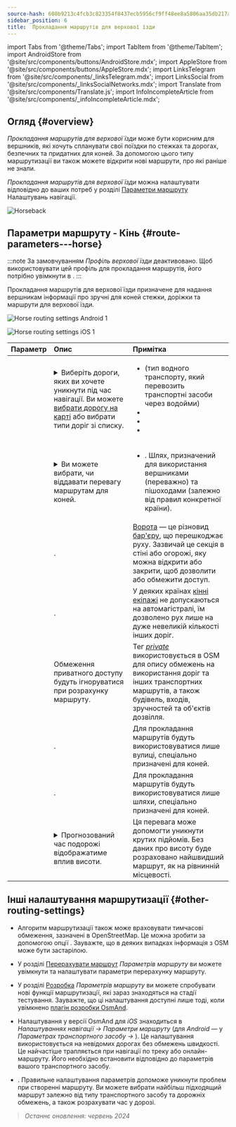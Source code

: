 ```yaml
---
source-hash: 608b9213c4fcb3c823354f8437ecb5956cf9ff48ee8a5806aa35db217a835164
sidebar_position: 6
title:  Прокладання маршрутів для верхової їзди
---
```

import Tabs from '@theme/Tabs';
import TabItem from '@theme/TabItem';
import AndroidStore from '@site/src/components/buttons/AndroidStore.mdx';
import AppleStore from '@site/src/components/buttons/AppleStore.mdx';
import LinksTelegram from '@site/src/components/_linksTelegram.mdx';
import LinksSocial from '@site/src/components/_linksSocialNetworks.mdx';
import Translate from '@site/src/components/Translate.js';
import InfoIncompleteArticle from '@site/src/components/_infoIncompleteArticle.mdx';



## Огляд {#overview}

*Прокладання маршрутів для верхової їзди* може бути корисним для вершників, які хочуть спланувати свої поїздки по стежках та дорогах, безпечних та придатних для коней. За допомогою цього типу маршрутизації ви також можете відкрити нові маршрути, про які раніше не знали.

*Прокладання маршрутів для верхової їзди* можна налаштувати відповідно до ваших потреб у розділі [Параметри маршруту](../guidance/navigation-settings.md#route-parameters) Налаштувань навігації.

![Horseback](@site/static/img/navigation/routing/horseback_routing_overview.png)


## Параметри маршруту - Кінь {#route-parameters---horse}

:::note
За замовчуванням *Профіль верхової їзди* деактивовано. Щоб використовувати цей профіль для прокладання маршрутів, його потрібно увімкнути в *<Translate android="true" ids="shared_string_menu,shared_string_settings,application_profiles"/>*.
:::

Прокладання маршрутів для верхової їзди призначене для надання вершникам інформації про зручні для коней стежки, доріжки та маршрути для верхової їзди.

<Tabs groupId="operating-systems" queryString="current-os">

<TabItem value="android" label="Android">

![Horse routing settings Android 1](@site/static/img/navigation/routing/horse-routing-andr.png)

</TabItem>

<TabItem value="ios" label="iOS">

![Horse routing settings iOS 1](@site/static/img/navigation/routing/horse-routing-ios.png)

</TabItem>

</Tabs>

| Параметр | Опис | Примітка |
|:------------|:---------------|:---------------|
| *<Translate android="true" ids="impassable_road"/>* |  <details><summary> Виберіть дороги, яких ви хочете уникнути під час навігації. Ви можете [вибрати дорогу на карті](../../map/map-context-menu/#avoid-road) або вибрати типи доріг зі списку.  </summary>  ![Avoid roads Android](@site/static/img/navigation/routing/horse_routing_avoid_android.png) </details> | <ul><li> [<Translate android="true" ids="routing_attr_avoid_ferries_name"/>](https://wiki.openstreetmap.org/wiki/Ferries) (тип водного транспорту, який перевозить транспортні засоби через водойми)</li><li>[<Translate android="true" ids="routing_attr_avoid_stairs_name"/>](https://wiki.openstreetmap.org/wiki/Tag:highway%3Dsteps)</li><li>[<Translate android="true" ids="routing_attr_avoid_tunnels_name"/>](https://wiki.openstreetmap.org/wiki/Key:tunnel)</li><li>[<Translate android="true" ids="routing_attr_avoid_motorway_name"/>](https://wiki.openstreetmap.org/wiki/Tag:highway%3Dmotorway)</li></ul>|
| *<Translate android="true" ids="prefer_in_routing_title"/>* | <details><summary> Ви можете вибрати, чи віддавати перевагу маршрутам для коней. </summary> ![Prefer horses routes Android](@site/static/img/navigation/routing/horse_routing_prefer_android.png)  </details>  | <ul><li>[<Translate android="true" ids="routing_attr_prefer_horse_routes_name"/>](https://wiki.openstreetmap.org/wiki/Tag:highway%3Dbridleway). Шлях, призначений для використання вершниками (переважно) та пішоходами (залежно від правил конкретної країни). </li></ul> |
| *<Translate android="true" ids="routing_attr_allow_gate_name"/>* |  <Translate android="true" ids="routing_attr_allow_gate_description"/>. | [Ворота](https://wiki.openstreetmap.org/wiki/Tag:barrier%3Dgate) — це різновид [бар'єру](https://wiki.openstreetmap.org/wiki/Key:barrier), що перешкоджає руху. Зазвичай це секція в стіні або огорожі, яку можна відкрити або закрити, щоб дозволити або обмежити доступ. |
|  *<Translate android="true" ids="routing_attr_carriage_restrictions_name"/>*  |  <Translate android="true" ids="routing_attr_carriage_restrictions_description"/>.  | У деяких країнах [кінні екіпажі](https://wiki.openstreetmap.org/wiki/Key:carriage) не допускаються на автомагістралі, їм дозволено рух лише на дуже невеликій кількості інших доріг.   |
| *<Translate android="true" ids="routing_attr_allow_private_name"/>* |  Обмеження приватного доступу будуть ігноруватися при розрахунку маршруту.  | Тег *[private](https://wiki.openstreetmap.org/wiki/Key:access)* використовується в OSM для опису обмежень на використання доріг та інших транспортних маршрутів, а також будівель, входів, зручностей та об'єктів дозвілля.   |
| *<Translate android="true" ids="routing_attr_only_permitted_streets_name"/>*   |  <Translate android="true" ids="routing_attr_only_permitted_streets_description"/>.  | Для прокладання маршрутів будуть використовуватися лише вулиці, спеціально призначені для коней.   |
| *<Translate android="true" ids="routing_attr_only_permitted_ways_name"/>*   |  <Translate android="true" ids="routing_attr_only_permitted_ways_description"/>.  | Для прокладання маршрутів будуть використовуватися лише шляхи, спеціально призначені для коней.   |
|*<Translate android="true" ids="routing_attr_height_obstacles_name"/>* | <details><summary> Прогнозований час подорожі відображатиме вплив висоти. </summary> ![Use elevation data Android](@site/static/img/navigation/routing/horse_routing_elevation_android.png)  </details> | Ця перевага може допомогти уникнути крутих підйомів. Без даних про висоту буде розраховано найшвидший маршрут, як на рівнинній місцевості. |


## Інші налаштування маршрутизації {#other-routing-settings}

- Алгоритм маршрутизації також може враховувати тимчасові обмеження, зазначені в OpenStreetMap. Це можна зробити за допомогою опції [<Translate android="true" ids="temporary_conditional_routing"/>](../routing/osmand-routing.md#consider-temporary-limitations). Зауважте, що в деяких випадках інформація з OSM може бути застарілою.

- У розділі [Перерахувати маршрут](../../navigation/guidance/navigation-settings.md#recalculate-route) *Параметрів маршруту* ви можете увімкнути та налаштувати параметри перерахунку маршруту.

- У розділі [Розробка](../guidance/navigation-settings.md#development-settings) *Параметрів маршруту* ви можете спробувати нові функції маршрутизації, які зараз знаходяться на стадії тестування. Зауважте, що ці налаштування доступні лише тоді, коли увімкнено [плагін розробки OsmAnd](../../plugins/development.md).

- Налаштування [<Translate ios="true" ids="road_speeds"/>](../guidance/navigation-settings.md#road-speeds) у версії OsmAnd для *iOS* знаходиться в *Налаштуваннях навігації → Параметри маршруту* (для *Android* — у *Параметрах транспортного засобу → [<Translate android="true" ids="default_speed_setting_title"/>](../guidance/navigation-settings.md#default-speed--road-speeds)*). Це налаштування використовується на невідомих дорогах без обмежень швидкості. Це найчастіше трапляється при навігації по треку або онлайн-маршруту. Його необхідно встановити відповідно до параметрів вашого транспортного засобу.

- [<Translate ios="true" ids="vehicle_parameters"/>](../guidance/navigation-settings.md#vehicle-parameters). Правильне налаштування параметрів допоможе уникнути проблем при створенні маршруту. Ви можете вибрати найбільш підходящий маршрут залежно від типу транспортного засобу та дорожніх обмежень, а також розрахувати час у дорозі.

> *Останнє оновлення: червень 2024*